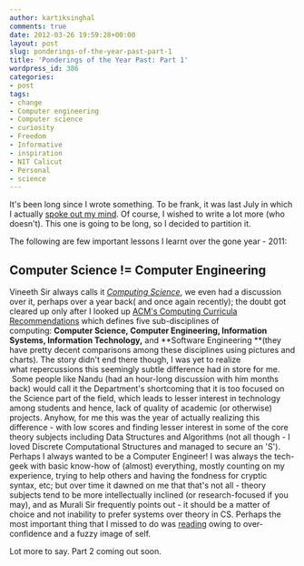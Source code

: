 ```yaml
---
author: kartiksinghal
comments: true
date: 2012-03-26 19:59:28+00:00
layout: post
slug: ponderings-of-the-year-past-part-1
title: 'Ponderings of the Year Past: Part 1'
wordpress_id: 386
categories:
- post
tags:
- change
- Computer engineering
- Computer science
- curiosity
- Freedom
- Informative
- inspiration
- NIT Calicut
- Personal
- science
---
```


It's been long since I wrote something. To be frank, it was last July in which I actually [spoke out my mind](http://k4rtik.wordpress.com/2011/07/15/of-corruption-india-and-my-first-bribe/). Of course, I wished to write a lot more (who doesn't). This one is going to be long, so I decided to partition it.

The following are few important lessons I learnt over the gone year - 2011:


## Computer Science != Computer Engineering


Vineeth Sir always calls it _[Computing Science](http://people.cse.nitc.ac.in/vpaleri/presentations/computing-science-discipline)_, we even had a discussion over it, perhaps over a year back( and once again recently); the doubt got cleared up only after I looked up [ACM's Computing Curricula Recommendations](http://www.acm.org/education/curricula-recommendations) which defines five sub-disciplines of computing: **Computer Science, Computer Engineering, Information Systems, Information Technology,** and **Software Engineering **(they have pretty decent comparisons among these disciplines using pictures and charts). The story didn't end there though, I was yet to realize what repercussions this seemingly subtle difference had in store for me.  Some people like Nandu (had an hour-long discussion with him months back) would call it the Department's shortcoming that it is too focused on the Science part of the field, which leads to lesser interest in technology among students and hence, lack of quality of academic (or otherwise) projects. Anyhow, for me this was the year of actually realizing this difference - with low scores and finding lesser interest in some of the core theory subjects including Data Structures and Algorithms (not all though - I loved Discrete Computational Structures and managed to secure an 'S'). Perhaps I always wanted to be a Computer Engineer! I was always the tech-geek with basic know-how of (almost) everything, mostly counting on my experience, trying to help others and having the fondness for cryptic syntax, etc; but over time it dawned on me that that's not all - theory subjects tend to be more intellectually inclined (or research-focused if you may), and as Murali Sir frequently points out - it should be a matter of choice and not inability to prefer systems over theory in CS. Perhaps the most important thing that I missed to do was [reading](http://k4rtik.wordpress.com/2010/12/25/this-is-the-last-lecture-i-am-giving-you/) owing to over-confidence and a fuzzy image of self.



Lot more to say. Part 2 coming out soon.
